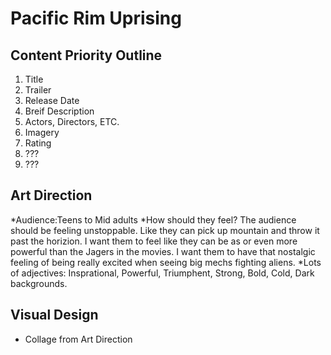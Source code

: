 # Pacific Rim Uprising

## Content Priority Outline

1. Title
2. Trailer
3. Release Date
4. Breif Description
5. Actors, Directors, ETC.
6. Imagery
7. Rating
8. ???
9. ???

## Art Direction

*Audience:Teens to Mid adults
*How should they feel? The audience should be feeling unstoppable. Like they can pick up mountain and throw it past the horizion. I want them to feel like they can be as or even more powerful than the Jagers in the movies. I want them to have that nostalgic feeling of being really excited when seeing big mechs fighting aliens. 
*Lots of adjectives: Insprational, Powerful, Triumphent, Strong, Bold, Cold, Dark backgrounds.

## Visual Design

* Collage from Art Direction